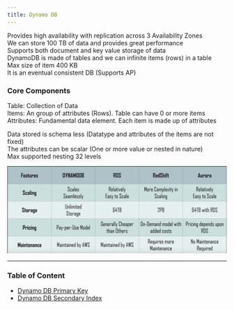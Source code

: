```yaml
---
title: Dynamo DB
---
```


Provides high availability with replication across 3 Availability Zones  
We can store 100 TB of data and provides great performance  
Supports both document and key value storage of data  
DynamoDB is made of tables and we can infinite items (rows) in a table  
Max size of item 400 KB  
It is an eventual consistent DB (Supports AP)

### Core Components

Table: Collection of Data  
Items: An group of attributes (Rows). Table can have 0 or more items  
Attributes: Fundamental data element. Each item is made up of attributes

Data stored is schema less (Datatype and attributes of the items are not fixed)  
The attributes can be scalar (One or more value or nested in nature)  
Max supported nesting 32 levels

![AWS DB Features Comparision|700](../../images/aws-databases-comparision.png)

---

### Table of Content

* [Dynamo DB Primary Key](Dynamo%20DB%20Primary%20Key.md)
* [Dynamo DB Secondary Index](Dynamo%20DB%20Secondary%20Index.md)
